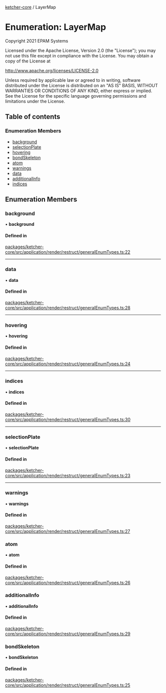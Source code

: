 [ketcher-core](../README.md) / LayerMap

# Enumeration: LayerMap

Copyright 2021 EPAM Systems

Licensed under the Apache License, Version 2.0 (the "License");
you may not use this file except in compliance with the License.
You may obtain a copy of the License at

   http://www.apache.org/licenses/LICENSE-2.0

Unless required by applicable law or agreed to in writing, software
distributed under the License is distributed on an "AS IS" BASIS,
WITHOUT WARRANTIES OR CONDITIONS OF ANY KIND, either express or implied.
See the License for the specific language governing permissions and
limitations under the License.

## Table of contents

### Enumeration Members

- [background](LayerMap.md#background)
- [selectionPlate](LayerMap.md#selectionplate)
- [hovering](LayerMap.md#hovering)
- [bondSkeleton](LayerMap.md#bondSkeleton)
- [atom](LayerMap.md#atom)
- [warnings](LayerMap.md#warnings)
- [data](LayerMap.md#data)
- [additionalInfo](LayerMap.md#additionalInfo)
- [indices](LayerMap.md#indices)

## Enumeration Members

### background

• **background**

#### Defined in

[packages/ketcher-core/src/application/render/restruct/generalEnumTypes.ts:22](https://github.com/epam/ketcher/blob/bf065756/packages/ketcher-core/src/application/render/restruct/generalEnumTypes.ts#L22)

___

### data

• **data**

#### Defined in

[packages/ketcher-core/src/application/render/restruct/generalEnumTypes.ts:28](https://github.com/epam/ketcher/blob/bf065756/packages/ketcher-core/src/application/render/restruct/generalEnumTypes.ts#L28)

___

### hovering

• **hovering**

#### Defined in

[packages/ketcher-core/src/application/render/restruct/generalEnumTypes.ts:24](https://github.com/epam/ketcher/blob/bf065756/packages/ketcher-core/src/application/render/restruct/generalEnumTypes.ts#L24)

___

### indices

• **indices**

#### Defined in

[packages/ketcher-core/src/application/render/restruct/generalEnumTypes.ts:30](https://github.com/epam/ketcher/blob/bf065756/packages/ketcher-core/src/application/render/restruct/generalEnumTypes.ts#L30)

___

### selectionPlate

• **selectionPlate**

#### Defined in

[packages/ketcher-core/src/application/render/restruct/generalEnumTypes.ts:23](https://github.com/epam/ketcher/blob/bf065756/packages/ketcher-core/src/application/render/restruct/generalEnumTypes.ts#L23)

___

### warnings

• **warnings**

#### Defined in

[packages/ketcher-core/src/application/render/restruct/generalEnumTypes.ts:27](https://github.com/epam/ketcher/blob/bf065756/packages/ketcher-core/src/application/render/restruct/generalEnumTypes.ts#L27)

### atom

• **atom**

#### Defined in

[packages/ketcher-core/src/application/render/restruct/generalEnumTypes.ts:26](https://github.com/epam/ketcher/blob/bf065756/packages/ketcher-core/src/application/render/restruct/generalEnumTypes.ts#L26)

### additionalInfo

• **additionalInfo**

#### Defined in

[packages/ketcher-core/src/application/render/restruct/generalEnumTypes.ts:29](https://github.com/epam/ketcher/blob/bf065756/packages/ketcher-core/src/application/render/restruct/generalEnumTypes.ts#L29)

### bondSkeleton

• **bondSkeleton**

#### Defined in

[packages/ketcher-core/src/application/render/restruct/generalEnumTypes.ts:25](https://github.com/epam/ketcher/blob/bf065756/packages/ketcher-core/src/application/render/restruct/generalEnumTypes.ts#L25)
